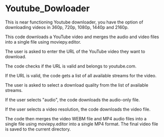 # Youtube_Dowloader

This is near functioning Youtube downloader, you have the option of downloading videos in 360p, 720p, 1080p, 1440p and 2160p.

This code downloads a YouTube video and merges the audio and video files into a single file using moviepy.editor.

The user is asked to enter the URL of the YouTube video they want to download.

The code checks if the URL is valid and belongs to youtube.com.

If the URL is valid, the code gets a list of all available streams for the video.

The user is asked to select a download quality from the list of available streams.

If the user selects "audio", the code downloads the audio-only file.

If the user selects a video resolution, the code downloads the video file.

The code then merges the video WEBM file and MP4 audio files into a single file using moviepy.editor into a single MP4 format.
The final video file is saved to the current directory.
